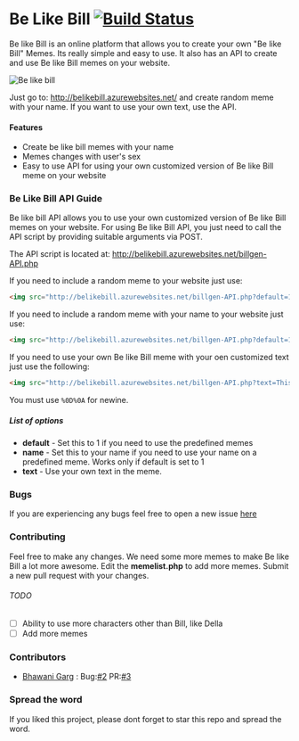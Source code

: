 # Be Like Bill [![Build Status](https://travis-ci.org/gautamkrishnar/Be-Like-Bill.svg?branch=master)](https://travis-ci.org/gautamkrishnar/Be-Like-Bill)
Be like Bill is an online platform that allows you to create your own "Be like Bill" Memes. Its really simple and easy to use. It also has an API to create and use Be like Bill memes on your website.

![Be like bill](http://i.imgur.com/1cXQOFT.jpg)

Just go to: http://belikebill.azurewebsites.net/ and create random meme with your name. If you want to use your own text, use the API.

#### Features
* Create be like bill memes with your name
* Memes changes with user's sex
* Easy to use API for using your own customized version of Be like Bill meme on your website

### Be Like Bill API Guide
Be like bill API allows you to use your own customized version of Be like Bill memes on your website. For using Be like Bill API, you just need to call the API script by providing suitable arguments via POST. 

The API script is located at:  http://belikebill.azurewebsites.net/billgen-API.php

If you need to include a random meme to your website just use:

```html
<img src="http://belikebill.azurewebsites.net/billgen-API.php?default=1" />
```

If you need to include a random meme with your name to your website just use:


```html
<img src="http://belikebill.azurewebsites.net/billgen-API.php?default=1&name=yourname" /> 
```

If you need to use your own Be like Bill meme with your oen customized text just use the following:

```html
<img src="http://belikebill.azurewebsites.net/billgen-API.php?text=This is Bill%0D%0ABe Like Bill" />

```

You must use `%0D%0A` for newine.


##### List of options
* **default** - Set this to 1 if you need to use the predefined memes
* **name**    - Set this to your name if you need to use your name on a predefined meme. Works only if default is set to 1 
* **text**   - Use your own text in the meme.

### Bugs
If you are experiencing any bugs feel free to open  a new issue [here](https://github.com/gautamkrishnar/Be-Like-Bill/issues/new) 

### Contributing
Feel free to make any changes. We need some more memes to make Be like Bill a lot more awesome. Edit the **memelist.php** to add more memes. Submit a new pull request with your changes.

###### TODO
- [ ] Ability to use more characters other than Bill, like Della
- [ ] Add more memes

### Contributors
* [Bhawani Garg](https://github.com/BhawaniGarg) : Bug:[#2](https://github.com/gautamkrishnar/Be-Like-Bill/issues/2) PR:[#3](https://github.com/gautamkrishnar/Be-Like-Bill/pull/3)

### Spread the word
If you liked this project, please dont forget to star this repo and spread the word.
